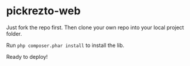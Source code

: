 pickrezto-web
=============

Just fork the repo first. Then clone your own repo into your local project folder.

Run `php composer.phar install` to install the lib.

Ready to deploy!

